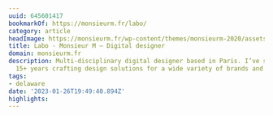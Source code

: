 ```yaml
---
uuid: 645601417
bookmarkOf: https://monsieurm.fr/labo/
category: article
headImage: https://monsieurm.fr/wp-content/themes/monsieurm-2020/assets/images/share-img-monsieurm-1200x630.jpg
title: Labo - Monsieur M — Digital designer
domain: monsieurm.fr
description: Multi-disciplinary digital designer based in Paris. I’ve spent the last
  15+ years crafting design solutions for a wide variety of brands and people.
tags:
- delaware
date: '2023-01-26T19:49:40.894Z'
highlights: 
---
```



